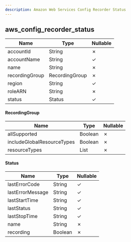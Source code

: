 ```yaml
---
description: Amazon Web Services Config Recorder Status
---
```

aws_config_recorder_status
--------------------------

| **Name**       | **Type**       | **Nullable** |
| -------------- | -------------- | ------------ |
| accountId      | String         | &cross;      |
| accountName    | String         | &check;      |
| name           | String         | &cross;      |
| recordingGroup | RecordingGroup | &cross;      |
| region         | String         | &check;      |
| roleARN        | String         | &cross;      |
| status         | Status         | &check;      |

#### RecordingGroup
| **Name**                   | **Type**     | **Nullable** |
| -------------------------- | ------------ | ------------ |
| allSupported               | Boolean      | &cross;      |
| includeGlobalResourceTypes | Boolean      | &cross;      |
| resourceTypes              | List<String> | &cross;      |

#### Status
| **Name**         | **Type** | **Nullable** |
| ---------------- | -------- | ------------ |
| lastErrorCode    | String   | &check;      |
| lastErrorMessage | String   | &check;      |
| lastStartTime    | String   | &check;      |
| lastStatus       | String   | &check;      |
| lastStopTime     | String   | &check;      |
| name             | String   | &cross;      |
| recording        | Boolean  | &cross;      |
